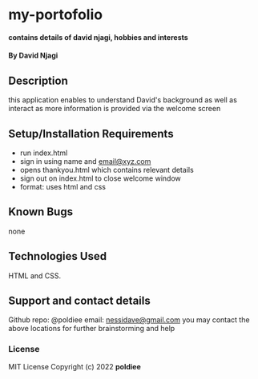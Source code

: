# my-portofolio
#### contains details of david njagi, hobbies and interests
#### By **David Njagi**
## Description
this application enables to understand David's background as well as interact as more information is provided via the welcome screen
## Setup/Installation Requirements
* run index.html
* sign in using name and email@xyz.com
* opens thankyou.html which contains relevant details
* sign out on index.html to close welcome window
* format: uses html and css
## Known Bugs
none
## Technologies Used
HTML and CSS.
## Support and contact details
Github repo: @poldiee
email: nessidave@gmail.com
you may contact the above locations for further brainstorming and help
### License
MIT License
Copyright (c) 2022 **poldiee**